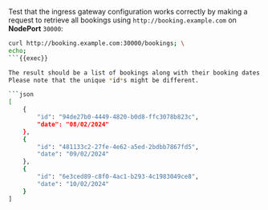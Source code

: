 Test that the ingress gateway configuration works correctly by making a request
to retrieve all bookings using `http://booking.example.com` on **NodePort** `30000`:

```bash
curl http://booking.example.com:30000/bookings; \
echo;
```{{exec}}

The result should be a list of bookings along with their booking dates similar to the following JSON response below.
Please note that the unique *id*s might be different.

```json
[
    {
        "id": "94de27b0-4449-4820-b0d8-ffc3078b823c",
        "date": "08/02/2024"
    },
    {
        "id": "481133c2-27fe-4e62-a5ed-2bdbb7867fd5",
        "date": "09/02/2024"
    },
    {
        "id": "6e3ced89-c8f0-4ac1-b293-4c1983049ce8",
        "date": "10/02/2024"
    }
]
```
